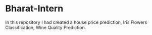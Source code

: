 # Bharat-Intern
In this repository I had created a house price prediction, Iris Flowers Classification, Wine Quality Prediction.
